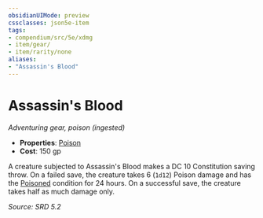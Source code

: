 ```yaml
---
obsidianUIMode: preview
cssclasses: json5e-item
tags:
- compendium/src/5e/xdmg
- item/gear/
- item/rarity/none
aliases: 
- "Assassin's Blood"
---
```

# Assassin's Blood
*Adventuring gear, poison (ingested)*  

- **Properties**: [Poison](rules/item-properties.md#Poison)
- **Cost**: 150 gp

A creature subjected to Assassin's Blood makes a DC 10 Constitution saving throw. On a failed save, the creature takes 6 (`1d12`) Poison damage and has the [Poisoned](conditions.md#Poisoned) condition for 24 hours. On a successful save, the creature takes half as much damage only.

*Source: SRD 5.2*
